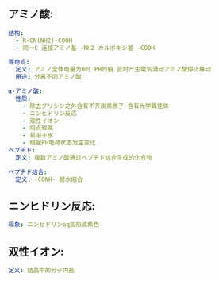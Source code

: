 ## アミノ酸:

```yaml
结构:
  - R-CN(NH2)-COOH
  - 同一C 连接アミノ基 -NH2 カルボキシ基 -COOH

等电点:
  定义: アミノ全体电量为0时 PH的值 此时产生電気涌动アミノ酸停止移动
  用途: 分离不同アミノ酸

α-アミノ酸:
  性质:
    - 除去グリシン之外含有不齐炭素原子 含有光学異性体
    - ニンヒドリン反応
    - 双性イオン
    - 熔点较高
    - 易溶于水
    - 根据PH电荷状态发生变化
ペプチド:
  定义: 複数アミノ酸通过ペプチド结合生成的化合物

ペプチド结合:
  定义: -CONH- 脱水缩合

```

## ニンヒドリン反応:

```yaml
现象: ニンヒドリンaq加热成紫色
```

## 双性イオン:

```yaml
定义: 结晶中的分子内盐
```